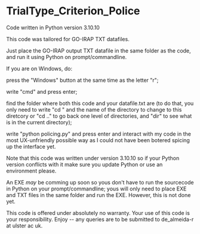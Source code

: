 # TrialType_Criterion_Police
Code written in Python version 3.10.10

This code was tailored for GO-IRAP TXT datafiles. 

Just place the GO-IRAP output TXT datafile in the same folder as the code, and run it using Python on prompt/commandline. 

If you are on Windows, do:

press the "Windows" button at the same time as the letter "r";

write "cmd" and press enter; 

find the folder where both this code and your datafile.txt are (to do that, you only need to write "cd " and the name of the directory to change to this diretcory or "cd .." to go back one level of directories, and "dir" to see what is in the current directory);

write "python policing.py" and press enter and interact with my code in the most UX-unfriendly possible way as I could not have been botered spicing up the interface yet. 

Note that this code was written under version 3.10.10 so if your Python version conflicts with it make sure you update Python or use an environment please.

An EXE *may* be comming up soon so yous don't have to run the sourcecode in Python on your prompt/commandline; yous will only need to place EXE and TXT files in the same folder and run the EXE. However, this is not done yet.

This code is offered under absolutely no warranty. Your use of this code is your responsibility.
Enjoy -- any queries are to be submitted to de_almeida-r at ulster ac uk.

